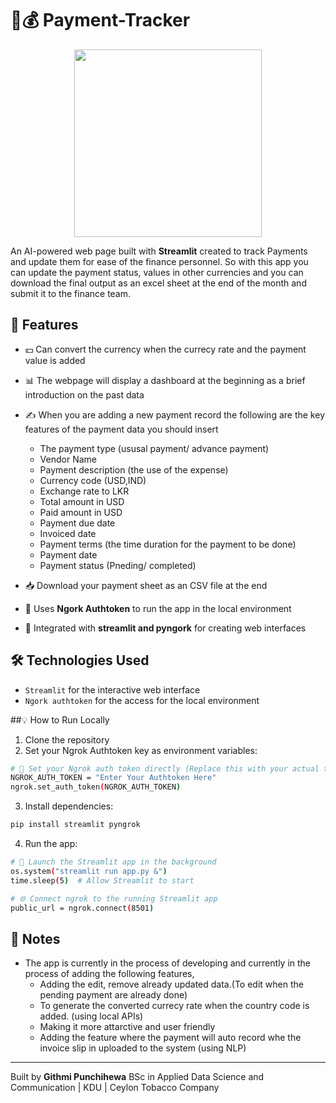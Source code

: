 # 💼💰 Payment-Tracker

<div align="center">
  <img height="300" src="https://media0.giphy.com/media/v1.Y2lkPTc5MGI3NjExODNyZnZwbzM4M3Y2ODN4OWRqOGRrN3pzN2J1bXlidHlmNHlsNjFweiZlcD12MV9pbnRlcm5hbF9naWZfYnlfaWQmY3Q9Zw/13ln9K5TWkNTLa/giphy.gif"  />
</div>

An AI-powered web page built with **Streamlit** created to track Payments and update them for ease of the finance personnel. So with this app you can update the payment status, values in other currencies and you can download the final output as an excel sheet at the end of the month and submit it to the finance team.

## 🚀 Features

- 💵 Can convert the currency when the currecy rate and the payment value is added
- 📊 The webpage will display a dashboard at the beginning as a brief introduction on the past data
- ✍️ When you are adding a new payment record the following are the key features of the payment data you should insert

  - The payment type (ususal payment/ advance payment)
  - Vendor Name
  - Payment description (the use of the expense)
  - Currency code (USD,IND)
  - Exchange rate to LKR
  - Total amount in USD
  - Paid amount in USD
  - Payment due date
  - Invoiced date
  - Payment terms (the time duration for the payment to be done)
  - Payment date
  - Payment status (Pneding/ completed)
    
- 📥 Download your payment sheet as an CSV file at the end
- 🔐 Uses **Ngork Authtoken** to run the app in the local environment
- 🔗 Integrated with **streamlit and pyngork** for creating web interfaces

## 🛠️ Technologies Used

- `Streamlit` for the interactive web interface  
- `Ngork authtoken` for the access for the local environment

##💡 How to Run Locally

1. Clone the repository  
2. Set your Ngrok Authtoken key as environment variables:

```bash
# 🔑 Set your Ngrok auth token directly (Replace this with your actual token)
NGROK_AUTH_TOKEN = "Enter Your Authtoken Here"
ngrok.set_auth_token(NGROK_AUTH_TOKEN)
````

3. Install dependencies:

```bash
pip install streamlit pyngrok
```

4. Run the app:

```bash
# 🚀 Launch the Streamlit app in the background
os.system("streamlit run app.py &")
time.sleep(5)  # Allow Streamlit to start

# 🌐 Connect ngrok to the running Streamlit app
public_url = ngrok.connect(8501)
```

## 📌 Notes

* The app is currently in the process of developing and currently in the process of adding the following features,
  - Adding the edit, remove already updated data.(To edit when the pending payment are already done)
  - To generate the converted currecy rate when the country code is added. (using local APIs)
  - Making it more attarctive and user friendly
  - Adding the feature where the payment will auto record whe the invoice slip in uploaded to the system (using NLP)

---

Built by **Githmi Punchihewa**
BSc in Applied Data Science and Communication | KDU | Ceylon Tobacco Company
